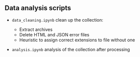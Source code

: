 ## Data analysis scripts

- `data_cleaning.ipynb` clean up the collection:
    - Extract archives
    - Delete HTML and JSON error files
    - Heuristic to assign correct extensions to file without one

- `analysis.ipynb` analysis of the collection after processing

